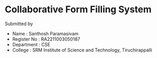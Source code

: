# Collaborative Form Filling System

Submitted by

- Name : Santhosh Paramasivam
- Register No : RA2211003050187
- Department : CSE
- College : SRM Institute of Science and Technology, Tiruchirappalli